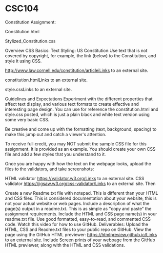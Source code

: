 # CSC104
Constitution Assignment:

Constitution.html

Stylized_Constitution.css

Overview
CSS Basics: Text Styling: US Constitution
Use text that is not covered by copyright, for example, the link (below) to the Constitution, and style it using CSS.

http://www.law.cornell.edu/constitution/articleiLinks to an external site.

 

constitution.htmlLinks to an external site.

style.cssLinks to an external site.

Guidelines and Expectations
Experiment with the different properties that affect text display, and various text formats to create effective and interesting page design. You can use for reference the constitution.html and style.css posted, which is just a plain black and white text version using some very basic CSS.

Be creative and come up with the formatting (text, background, spacing) to make this jump out and catch a viewer's attention.

To receive full credit, you may NOT submit the sample CSS file for this assignment. It is provided as an example. You should create your own CSS file and add a few styles that you understand to it.

Once you are happy with how the text on the webpage looks, upload the files to the validators, and take screenshots:

HTML validator https://validator.w3.org/Links to an external site.
CSS validator https://jigsaw.w3.org/css-validator/Links to an external site.
Then

Create a new Readme.txt file with notepad.
This is different than your HTML and CSS files. This is considered documentation about your website, this is not your actual website or web pages.
Include a description of what the page(s) output in a readme.txt. This is as simple as "copy and paste" the assignment requirements.
Include the HTML and CSS page name(s) in your readme.txt file.
Use good formatted, easy-to-read, and commented CSS code.
Watch this video for how to use GitHub.
Deliverables:
Upload the HTML, CSS and Readme.txt files to your public repo on GitHub. 
View the page using the GitHub HTML previewer: https://htmlpreview.github.io/Links to an external site.
Include Screen prints of your webpage from the GitHub HTML previewer, along with the HTML and CSS validations.
